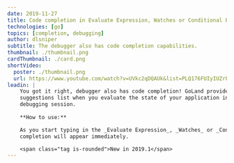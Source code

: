 ```yaml
---
date: 2019-11-27
title: Code completion in Evaluate Expression, Watches or Conditional Breakpoints
technologies: [go]
topics: [completion, debugging]
author: dlsniper
subtitle: The debugger also has code completion capabilities.
thumbnail: ./thumbnail.png
cardThumbnail: ./card.png
shortVideo:
  poster: ./thumbnail.png
  url: https://www.youtube.com/watch?v=UVkc2qDQAUk&list=PLQ176FUIyIUZrbrlz4AY1V8VzBJKZyVlW&index=15
leadin: |
    You got it right, debugger also has code completion! GoLand provides 
    suggestions list when you evaluate the state of your application in a 
    debugging session.
    
    **How to use:**

    As you start typing in the _Evaluate Expression_, _Watches_ or _Conditional Breakpoints_ dialogs, code 
    completion will appear immediately.

    <span class="tag is-rounded">New in 2019.1</span>
---
```

